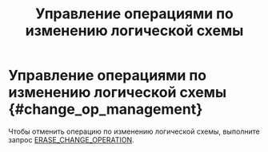 ﻿---
layout: default
title: Управление операциями по изменению логической схемы
nav_order: 2
parent: Управление операциями
grand_parent: Работа с системой
has_children: false
has_toc: false
---

# Управление операциями по изменению логической схемы {#change_op_management}

Чтобы отменить операцию по изменению логической схемы, выполните запрос 
[ERASE_CHANGE_OPERATION](../../../reference/sql_plus_requests/ERASE_CHANGE_OPERATION/ERASE_CHANGE_OPERATION.md).